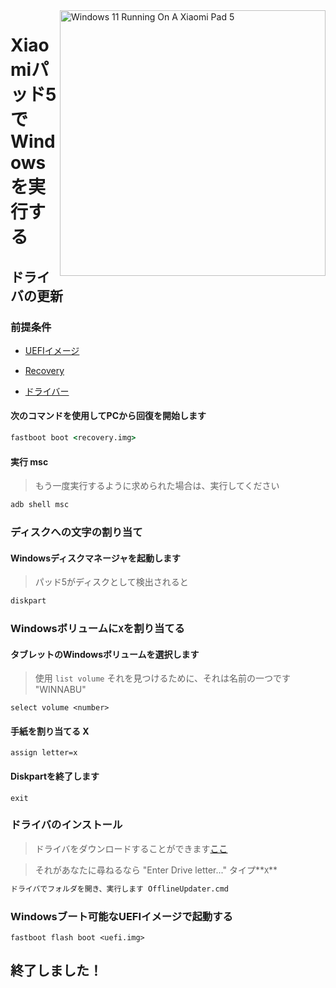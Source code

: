 <img align="right" src="https://raw.githubusercontent.com/erdilS/Port-Windows-11-Xiaomi-Pad-5/main/nabu.png" width="425" alt="Windows 11 Running On A Xiaomi Pad 5">


# Xiaomiパッド5でWindowsを実行する

## ドライバの更新

### 前提条件


- [UEFIイメージ](https://github.com/erdilS/Port-Windows-11-Xiaomi-Pad-5/releases/download/UEFI/uefi-v3.img)

- [Recovery](../../../../releases/tag/1.0)

- [ドライバー](https://github.com/map220v/MiPad5-Drivers/releases/latest)

#### 次のコマンドを使用してPCから回復を開始します

```cmd
fastboot boot <recovery.img>
```


#### 実行 msc
> もう一度実行するように求められた場合は、実行してください
```cmd
adb shell msc
```

### ディスクへの文字の割り当て

#### Windowsディスクマネージャを起動します

> パッド5がディスクとして検出されると

```cmd
diskpart
```


### Windowsボリュームに`X`を割り当てる

#### タブレットのWindowsボリュームを選択します
> 使用 `list volume` それを見つけるために、それは名前の一つです "WINNABU"

```diskpart
select volume <number>
```

#### 手紙を割り当てる X
```diskpart
assign letter=x
```

#### Diskpartを終了します
```diskpart
exit
```


### ドライバのインストール

> ドライバをダウンロードすることができます[ここ](https://github.com/map220v/MiPad5-Drivers/releases/latest)

> それがあなたに尋ねるなら "Enter Drive letter..." タイプ**`X`**
```cmd
ドライバでフォルダを開き、実行します OfflineUpdater.cmd
```


### Windowsブート可能なUEFIイメージで起動する

```
fastboot flash boot <uefi.img>
```

## 終了しました！
